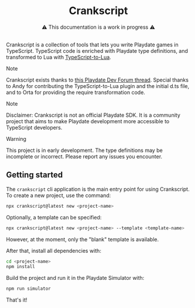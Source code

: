 <div align="center">
<h1>Crankscript</h1>
<span>⚠️ This documentation is a work in progress  ⚠️</span>
</div><br>

Crankscript is a collection of tools that lets you write Playdate games in TypeScript. TypeScript code is enriched with Playdate type definitions, and transformed to Lua with [TypeScript-to-Lua](https://typescripttolua.github.io/).

> [!NOTE]
> Crankscript exists thanks to [this Playdate Dev Forum thread](https://devforum.play.date/t/playdate-sdk-with-typescript/). Special thanks to Andy for contributing the TypeScript-to-Lua plugin and the initial d.ts file, and to Orta for providing the require transformation code.

> [!NOTE]
> Disclaimer: Crankscript is not an official Playdate SDK. It is a community project that aims to make Playdate development more accessible to TypeScript developers.

> [!WARNING]
> This project is in early development. The type definitions may be incomplete or incorrect. Please report any issues you encounter.

## Getting started

The `crankscript` cli application is the main entry point for using Crankscript. To create a new project, use the command:

```sh
npx crankscript@latest new <project-name>
```

Optionally, a template can be specified:

```sh
npx crankscript@latest new <project-name> --template <template-name>
```

However, at the moment, only the "blank" template is available.

After that, install all dependencies with:

```sh
cd <project-name>
npm install
```

Build the project and run it in the Playdate Simulator with:

```sh
npm run simulator
```

That's it!
